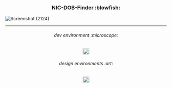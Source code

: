 <h3 align="center">
NIC-DOB-Finder :blowfish:
</h3>

![Screenshot (2124)](https://github.com/NavindaFernando/NIC-DOB-Finder/assets/86073690/6db8ebf4-0513-4c13-87d2-2fee89480c0b)

***

<h6 align="center">
dev environment :microscope:
</h6>

<div align="center">
  <img height="20" src = "https://img.shields.io/badge/VS code-white.svg?">
</div>

<h6 align="center">
design environments :art:
</h6>

<div align="center">
  <img height="20" src = "https://img.shields.io/badge/Figma-white.svg?">
</div>
